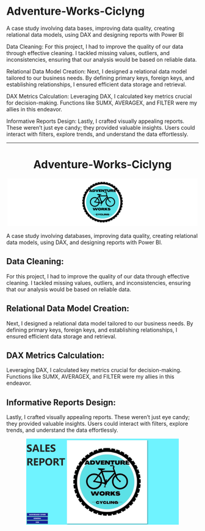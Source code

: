 # Adventure-Works-Ciclyng
A case study involving data bases, improving data quality, creating relational data models, using DAX and designing reports with Power BI

Data Cleaning: 
For this project, I had to improve the quality of our data through effective cleaning. I tackled missing values, outliers, and inconsistencies, ensuring that our analysis would be based on reliable data.

Relational Data Model Creation: 
Next, I designed a relational data model tailored to our business needs. By defining primary keys, foreign keys, and establishing relationships, I ensured efficient data storage and retrieval.

DAX Metrics Calculation: 
Leveraging DAX, I calculated key metrics crucial for decision-making. Functions like SUMX, AVERAGEX, and FILTER were my allies in this endeavor.

Informative Reports Design: 
Lastly, I crafted visually appealing reports. These weren’t just eye candy; they provided valuable insights. Users could interact with filters, explore trends, and understand the data effortlessly.

---

<div align="center">
  <h1>Adventure-Works-Ciclyng</h1>
  <img src="https://github.com/MLopezCastro/Adventure-Works-Ciclyng/blob/main/logo.png" alt="Adventure Works Ciclyng Logo" width="500">
</div>

<p>A case study involving databases, improving data quality, creating relational data models, using DAX, and designing reports with Power BI.</p>

<h2>Data Cleaning:</h2>
<p>For this project, I had to improve the quality of our data through effective cleaning. I tackled missing values, outliers, and inconsistencies, ensuring that our analysis would be based on reliable data.</p>

<h2>Relational Data Model Creation:</h2>
<p>Next, I designed a relational data model tailored to our business needs. By defining primary keys, foreign keys, and establishing relationships, I ensured efficient data storage and retrieval.</p>

<h2>DAX Metrics Calculation:</h2>
<p>Leveraging DAX, I calculated key metrics crucial for decision-making. Functions like SUMX, AVERAGEX, and FILTER were my allies in this endeavor.</p>

<h2>Informative Reports Design:</h2>
<p>Lastly, I crafted visually appealing reports. These weren’t just eye candy; they provided valuable insights. Users could interact with filters, explore trends, and understand the data effortlessly.</p>

<div align="center">
  <img src="https://github.com/MLopezCastro/Adventure-Works-Ciclyng/blob/main/portada.png" alt="Adventure Works Ciclyng Portada" width="400">
</div>
